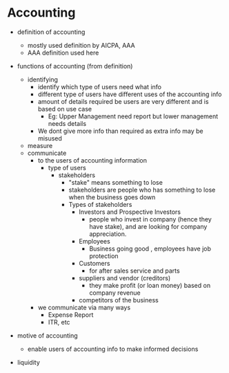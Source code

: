 # Accounting

-   definition of accounting

    -   mostly used definition by AICPA, AAA
    -   AAA definition used here

-   functions of accounting (from definition)

    -   identifying
        -   identify which type of users need what info
        -   different type of users have different uses of the accounting info
        -   amount of details required be users are very different and is based on use case
            -   Eg: Upper Management need report but lower management needs details
        -   We dont give more info than required as extra info may be misused
    -   measure
    -   communicate
        -   to the users of accounting information
            -   type of users
                -   stakeholders
                    -   "stake" means something to lose
                    -   stakeholders are people who has something to lose when the business goes down
                    -   Types of stakeholders
                        -   Investors and Prospective Investors
                            -   people who invest in company (hence they have stake), and are looking for company appreciation.
                        -   Employees
                            -   Business going good , employees have job protection
                        -   Customers
                            -   for after sales service and parts
                        -   suppliers and vendor (creditors)
                            -   they make profit (or loan money) based on company revenue
                        -   competitors of the business
        -   we communicate via many ways
            -   Expense Report
            -   ITR, etc

-   motive of accounting

    -   enable users of accounting info to make informed decisions

-   liquidity
